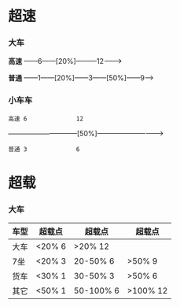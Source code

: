 # 超速

### 大车

**高速** ——6——[20%]———12———>  


**普通** ——1——[20%]——3——[50%]——9——>

### 小车车

    高速 6              12  
 ——————————[50%]——————————>   

    普通 3              6


# 超载

### 大车

|车型    |超载点   |超载点  |  超载点 |
| ------| -------|---     |---     |
| 大车   | <20% 6 |>20% 12 |
| 7坐    | <20% 3 |20-50% 6|>50% 9
| 货车   | <30% 1 |30-50% 3|>50% 6
| 其它   | <50% 1 |50-100% 6|>100% 12